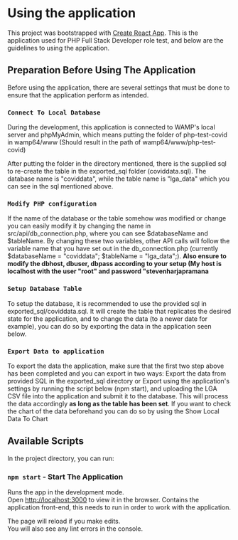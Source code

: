 # Using the application

This project was bootstrapped with [Create React App](https://github.com/facebook/create-react-app). This is the application used for PHP Full Stack Developer role test, and below are the guidelines to using the application.

## Preparation Before Using The Application

Before using the application, there are several settings that must be done to ensure that the application perform as intended.

### `Connect To Local Database`

During the development, this application is connected to WAMP's local server and phpMyAdmin, which means putting the folder of php-test-covid in wamp64/www (Should result in the path of wamp64/www/php-test-covid)

After putting the folder in the directory mentioned, there is the supplied sql to re-create the table in the exported_sql folder (coviddata.sql). The database name is "coviddata", while the table name is "lga_data" which you can see in the sql mentioned above.

### `Modify PHP configuration`

If the name of the database or the table somehow was modified or change you can easily modify it by changing the name in src/api/db_connection.php, where you can see $databaseName and $tableName. By changing these two variables, other API calls will follow the variable name that you have set out in the db_connection.php (currently $databaseName = "coviddata"; $tableName = "lga_data";). **Also ensure to modify the dbhost, dbuser, dbpass according to your setup (My host is localhost with the user "root" and password "stevenharjapramana**

### `Setup Database Table`

To setup the database, it is recommended to use the provided sql in exported_sql/coviddata.sql. It will create the table that replicates the desired state for the application, and to change the data (to a newer date for example), you can do so by exporting the data in the application seen below.

### `Export Data to application`

To export the data the application, make sure that the first two step above has been completed and you can export in two ways: Export the data from provided SQL in the exported_sql directory or Export using the application's settings by running the script below (npm start), and uploading the LGA CSV file into the application and submit it to the database. This will process the data accordingly **as long as the table has been set**. If you want to check the chart of the data beforehand you can do so by using the Show Local Data To Chart

## Available Scripts

In the project directory, you can run:

### `npm start` - Start The Application

Runs the app in the development mode.\
Open [http://localhost:3000](http://localhost:3000) to view it in the browser.
Contains the application front-end, this needs to run in order to work with the application.

The page will reload if you make edits.\
You will also see any lint errors in the console.
